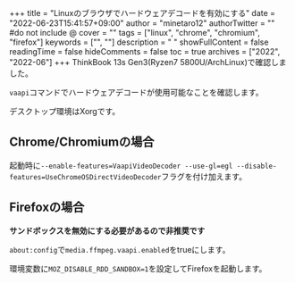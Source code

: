 +++
title = "Linuxのブラウザでハードウェアデコードを有効にする"
date = "2022-06-23T15:41:57+09:00"
author = "minetaro12"
authorTwitter = "" #do not include @
cover = ""
tags = ["linux", "chrome", "chromium", "firefox"]
keywords = ["", ""]
description = " "
showFullContent = false
readingTime = false
hideComments = false
toc = true
archives = ["2022", "2022-06"]
+++
ThinkBook 13s Gen3(Ryzen7 5800U/ArchLinux)で確認しました。

`vaapi`コマンドでハードウェアデコードが使用可能なことを確認します。

デスクトップ環境はXorgです。

## Chrome/Chromiumの場合

起動時に`--enable-features=VaapiVideoDecoder --use-gl=egl --disable-features=UseChromeOSDirectVideoDecoder`フラグを付け加えます。

## Firefoxの場合

**サンドボックスを無効にする必要があるので非推奨です**

`about:config`で`media.ffmpeg.vaapi.enabled`をtrueにします。

環境変数に`MOZ_DISABLE_RDD_SANDBOX=1`を設定してFirefoxを起動します。